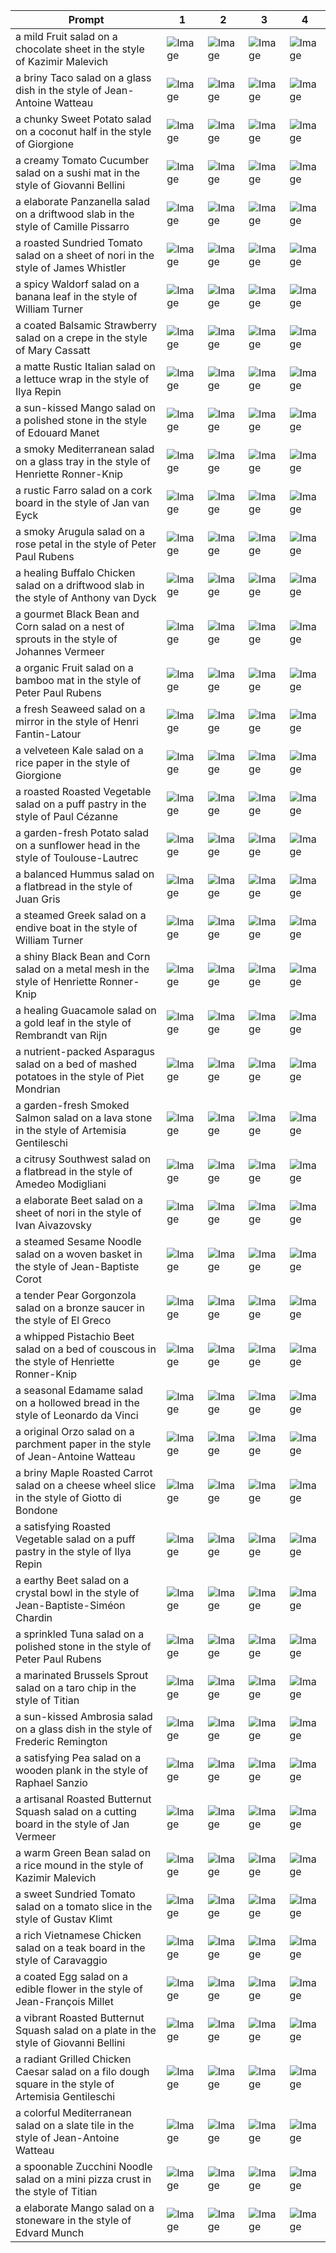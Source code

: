| Prompt | 1 | 2 | 3 | 4 |
|-|-|-|-|-|
| a mild Fruit salad on a chocolate sheet in the style of Kazimir Malevich | ![Image](https://salad-benchmark-public-assets.s3.us-east-2.amazonaws.com/sdxl/27cb30da-5577-4dd1-a7b5-ef52a77ebfb9-0.jpg) | ![Image](https://salad-benchmark-public-assets.s3.us-east-2.amazonaws.com/sdxl/27cb30da-5577-4dd1-a7b5-ef52a77ebfb9-1.jpg) | ![Image](https://salad-benchmark-public-assets.s3.us-east-2.amazonaws.com/sdxl/27cb30da-5577-4dd1-a7b5-ef52a77ebfb9-2.jpg) | ![Image](https://salad-benchmark-public-assets.s3.us-east-2.amazonaws.com/sdxl/27cb30da-5577-4dd1-a7b5-ef52a77ebfb9-3.jpg) |
| a briny Taco salad on a glass dish in the style of Jean-Antoine Watteau | ![Image](https://salad-benchmark-public-assets.s3.us-east-2.amazonaws.com/sdxl/6350ee87-e151-4a71-bfcd-dbdf5fbe0567-0.jpg) | ![Image](https://salad-benchmark-public-assets.s3.us-east-2.amazonaws.com/sdxl/6350ee87-e151-4a71-bfcd-dbdf5fbe0567-1.jpg) | ![Image](https://salad-benchmark-public-assets.s3.us-east-2.amazonaws.com/sdxl/6350ee87-e151-4a71-bfcd-dbdf5fbe0567-2.jpg) | ![Image](https://salad-benchmark-public-assets.s3.us-east-2.amazonaws.com/sdxl/6350ee87-e151-4a71-bfcd-dbdf5fbe0567-3.jpg) |
| a chunky Sweet Potato salad on a coconut half in the style of Giorgione | ![Image](https://salad-benchmark-public-assets.s3.us-east-2.amazonaws.com/sdxl/ef0b87f8-40c8-4954-9125-810a0c1820b5-0.jpg) | ![Image](https://salad-benchmark-public-assets.s3.us-east-2.amazonaws.com/sdxl/ef0b87f8-40c8-4954-9125-810a0c1820b5-1.jpg) | ![Image](https://salad-benchmark-public-assets.s3.us-east-2.amazonaws.com/sdxl/ef0b87f8-40c8-4954-9125-810a0c1820b5-2.jpg) | ![Image](https://salad-benchmark-public-assets.s3.us-east-2.amazonaws.com/sdxl/ef0b87f8-40c8-4954-9125-810a0c1820b5-3.jpg) |
| a creamy Tomato Cucumber salad on a sushi mat in the style of Giovanni Bellini | ![Image](https://salad-benchmark-public-assets.s3.us-east-2.amazonaws.com/sdxl/a8392e39-84a1-49ed-8697-72d60e85b4e9-0.jpg) | ![Image](https://salad-benchmark-public-assets.s3.us-east-2.amazonaws.com/sdxl/a8392e39-84a1-49ed-8697-72d60e85b4e9-1.jpg) | ![Image](https://salad-benchmark-public-assets.s3.us-east-2.amazonaws.com/sdxl/a8392e39-84a1-49ed-8697-72d60e85b4e9-2.jpg) | ![Image](https://salad-benchmark-public-assets.s3.us-east-2.amazonaws.com/sdxl/a8392e39-84a1-49ed-8697-72d60e85b4e9-3.jpg) |
| a elaborate Panzanella salad on a driftwood slab in the style of Camille Pissarro | ![Image](https://salad-benchmark-public-assets.s3.us-east-2.amazonaws.com/sdxl/09169902-3bd7-4a7e-bf8f-1404c10fd0ed-0.jpg) | ![Image](https://salad-benchmark-public-assets.s3.us-east-2.amazonaws.com/sdxl/09169902-3bd7-4a7e-bf8f-1404c10fd0ed-1.jpg) | ![Image](https://salad-benchmark-public-assets.s3.us-east-2.amazonaws.com/sdxl/09169902-3bd7-4a7e-bf8f-1404c10fd0ed-2.jpg) | ![Image](https://salad-benchmark-public-assets.s3.us-east-2.amazonaws.com/sdxl/09169902-3bd7-4a7e-bf8f-1404c10fd0ed-3.jpg) |
| a roasted Sundried Tomato salad on a sheet of nori in the style of James Whistler | ![Image](https://salad-benchmark-public-assets.s3.us-east-2.amazonaws.com/sdxl/358cad73-b096-444e-9c3e-e6a9efb35f4b-0.jpg) | ![Image](https://salad-benchmark-public-assets.s3.us-east-2.amazonaws.com/sdxl/358cad73-b096-444e-9c3e-e6a9efb35f4b-1.jpg) | ![Image](https://salad-benchmark-public-assets.s3.us-east-2.amazonaws.com/sdxl/358cad73-b096-444e-9c3e-e6a9efb35f4b-2.jpg) | ![Image](https://salad-benchmark-public-assets.s3.us-east-2.amazonaws.com/sdxl/358cad73-b096-444e-9c3e-e6a9efb35f4b-3.jpg) |
| a spicy Waldorf salad on a banana leaf in the style of William Turner | ![Image](https://salad-benchmark-public-assets.s3.us-east-2.amazonaws.com/sdxl/6f8e826f-e01d-48bf-ba27-6868f1257ea1-0.jpg) | ![Image](https://salad-benchmark-public-assets.s3.us-east-2.amazonaws.com/sdxl/6f8e826f-e01d-48bf-ba27-6868f1257ea1-1.jpg) | ![Image](https://salad-benchmark-public-assets.s3.us-east-2.amazonaws.com/sdxl/6f8e826f-e01d-48bf-ba27-6868f1257ea1-2.jpg) | ![Image](https://salad-benchmark-public-assets.s3.us-east-2.amazonaws.com/sdxl/6f8e826f-e01d-48bf-ba27-6868f1257ea1-3.jpg) |
| a coated Balsamic Strawberry salad on a crepe in the style of Mary Cassatt | ![Image](https://salad-benchmark-public-assets.s3.us-east-2.amazonaws.com/sdxl/58e759af-104e-477f-ae57-83ca46b18620-0.jpg) | ![Image](https://salad-benchmark-public-assets.s3.us-east-2.amazonaws.com/sdxl/58e759af-104e-477f-ae57-83ca46b18620-1.jpg) | ![Image](https://salad-benchmark-public-assets.s3.us-east-2.amazonaws.com/sdxl/58e759af-104e-477f-ae57-83ca46b18620-2.jpg) | ![Image](https://salad-benchmark-public-assets.s3.us-east-2.amazonaws.com/sdxl/58e759af-104e-477f-ae57-83ca46b18620-3.jpg) |
| a matte Rustic Italian salad on a lettuce wrap in the style of Ilya Repin | ![Image](https://salad-benchmark-public-assets.s3.us-east-2.amazonaws.com/sdxl/faf6da4f-f399-48d2-94fa-dd50404ee879-0.jpg) | ![Image](https://salad-benchmark-public-assets.s3.us-east-2.amazonaws.com/sdxl/faf6da4f-f399-48d2-94fa-dd50404ee879-1.jpg) | ![Image](https://salad-benchmark-public-assets.s3.us-east-2.amazonaws.com/sdxl/faf6da4f-f399-48d2-94fa-dd50404ee879-2.jpg) | ![Image](https://salad-benchmark-public-assets.s3.us-east-2.amazonaws.com/sdxl/faf6da4f-f399-48d2-94fa-dd50404ee879-3.jpg) |
| a sun-kissed Mango salad on a polished stone in the style of Edouard Manet | ![Image](https://salad-benchmark-public-assets.s3.us-east-2.amazonaws.com/sdxl/759df594-fd35-496a-b366-e537b5bfb717-0.jpg) | ![Image](https://salad-benchmark-public-assets.s3.us-east-2.amazonaws.com/sdxl/759df594-fd35-496a-b366-e537b5bfb717-1.jpg) | ![Image](https://salad-benchmark-public-assets.s3.us-east-2.amazonaws.com/sdxl/759df594-fd35-496a-b366-e537b5bfb717-2.jpg) | ![Image](https://salad-benchmark-public-assets.s3.us-east-2.amazonaws.com/sdxl/759df594-fd35-496a-b366-e537b5bfb717-3.jpg) |
| a smoky Mediterranean salad on a glass tray in the style of Henriette Ronner-Knip | ![Image](https://salad-benchmark-public-assets.s3.us-east-2.amazonaws.com/sdxl/c724549d-ff48-424d-80f4-ae38262a5b1a-0.jpg) | ![Image](https://salad-benchmark-public-assets.s3.us-east-2.amazonaws.com/sdxl/c724549d-ff48-424d-80f4-ae38262a5b1a-1.jpg) | ![Image](https://salad-benchmark-public-assets.s3.us-east-2.amazonaws.com/sdxl/c724549d-ff48-424d-80f4-ae38262a5b1a-2.jpg) | ![Image](https://salad-benchmark-public-assets.s3.us-east-2.amazonaws.com/sdxl/c724549d-ff48-424d-80f4-ae38262a5b1a-3.jpg) |
| a rustic Farro salad on a cork board in the style of Jan van Eyck | ![Image](https://salad-benchmark-public-assets.s3.us-east-2.amazonaws.com/sdxl/96f52c83-a43f-4887-b4d0-5e6a6787ff7c-0.jpg) | ![Image](https://salad-benchmark-public-assets.s3.us-east-2.amazonaws.com/sdxl/96f52c83-a43f-4887-b4d0-5e6a6787ff7c-1.jpg) | ![Image](https://salad-benchmark-public-assets.s3.us-east-2.amazonaws.com/sdxl/96f52c83-a43f-4887-b4d0-5e6a6787ff7c-2.jpg) | ![Image](https://salad-benchmark-public-assets.s3.us-east-2.amazonaws.com/sdxl/96f52c83-a43f-4887-b4d0-5e6a6787ff7c-3.jpg) |
| a smoky Arugula salad on a rose petal in the style of Peter Paul Rubens | ![Image](https://salad-benchmark-public-assets.s3.us-east-2.amazonaws.com/sdxl/43174eda-0180-4b0d-beea-b1158913db77-0.jpg) | ![Image](https://salad-benchmark-public-assets.s3.us-east-2.amazonaws.com/sdxl/43174eda-0180-4b0d-beea-b1158913db77-1.jpg) | ![Image](https://salad-benchmark-public-assets.s3.us-east-2.amazonaws.com/sdxl/43174eda-0180-4b0d-beea-b1158913db77-2.jpg) | ![Image](https://salad-benchmark-public-assets.s3.us-east-2.amazonaws.com/sdxl/43174eda-0180-4b0d-beea-b1158913db77-3.jpg) |
| a healing Buffalo Chicken salad on a driftwood slab in the style of Anthony van Dyck | ![Image](https://salad-benchmark-public-assets.s3.us-east-2.amazonaws.com/sdxl/9474a4a7-b8ba-4216-906f-0b962aee64be-0.jpg) | ![Image](https://salad-benchmark-public-assets.s3.us-east-2.amazonaws.com/sdxl/9474a4a7-b8ba-4216-906f-0b962aee64be-1.jpg) | ![Image](https://salad-benchmark-public-assets.s3.us-east-2.amazonaws.com/sdxl/9474a4a7-b8ba-4216-906f-0b962aee64be-2.jpg) | ![Image](https://salad-benchmark-public-assets.s3.us-east-2.amazonaws.com/sdxl/9474a4a7-b8ba-4216-906f-0b962aee64be-3.jpg) |
| a gourmet Black Bean and Corn salad on a nest of sprouts in the style of Johannes Vermeer | ![Image](https://salad-benchmark-public-assets.s3.us-east-2.amazonaws.com/sdxl/7e49b3c0-d7b6-4e83-b997-08c6eb846622-0.jpg) | ![Image](https://salad-benchmark-public-assets.s3.us-east-2.amazonaws.com/sdxl/7e49b3c0-d7b6-4e83-b997-08c6eb846622-1.jpg) | ![Image](https://salad-benchmark-public-assets.s3.us-east-2.amazonaws.com/sdxl/7e49b3c0-d7b6-4e83-b997-08c6eb846622-2.jpg) | ![Image](https://salad-benchmark-public-assets.s3.us-east-2.amazonaws.com/sdxl/7e49b3c0-d7b6-4e83-b997-08c6eb846622-3.jpg) |
| a organic Fruit salad on a bamboo mat in the style of Peter Paul Rubens | ![Image](https://salad-benchmark-public-assets.s3.us-east-2.amazonaws.com/sdxl/25947b37-8b63-4377-9036-c68a0fa12faf-0.jpg) | ![Image](https://salad-benchmark-public-assets.s3.us-east-2.amazonaws.com/sdxl/25947b37-8b63-4377-9036-c68a0fa12faf-1.jpg) | ![Image](https://salad-benchmark-public-assets.s3.us-east-2.amazonaws.com/sdxl/25947b37-8b63-4377-9036-c68a0fa12faf-2.jpg) | ![Image](https://salad-benchmark-public-assets.s3.us-east-2.amazonaws.com/sdxl/25947b37-8b63-4377-9036-c68a0fa12faf-3.jpg) |
| a fresh Seaweed salad on a mirror in the style of Henri Fantin-Latour | ![Image](https://salad-benchmark-public-assets.s3.us-east-2.amazonaws.com/sdxl/fb1692f6-812f-48c0-a3fe-1f797bad3d32-0.jpg) | ![Image](https://salad-benchmark-public-assets.s3.us-east-2.amazonaws.com/sdxl/fb1692f6-812f-48c0-a3fe-1f797bad3d32-1.jpg) | ![Image](https://salad-benchmark-public-assets.s3.us-east-2.amazonaws.com/sdxl/fb1692f6-812f-48c0-a3fe-1f797bad3d32-2.jpg) | ![Image](https://salad-benchmark-public-assets.s3.us-east-2.amazonaws.com/sdxl/fb1692f6-812f-48c0-a3fe-1f797bad3d32-3.jpg) |
| a velveteen Kale salad on a rice paper in the style of Giorgione | ![Image](https://salad-benchmark-public-assets.s3.us-east-2.amazonaws.com/sdxl/1141c91a-5e5e-47a4-811c-d44f075b8c04-0.jpg) | ![Image](https://salad-benchmark-public-assets.s3.us-east-2.amazonaws.com/sdxl/1141c91a-5e5e-47a4-811c-d44f075b8c04-1.jpg) | ![Image](https://salad-benchmark-public-assets.s3.us-east-2.amazonaws.com/sdxl/1141c91a-5e5e-47a4-811c-d44f075b8c04-2.jpg) | ![Image](https://salad-benchmark-public-assets.s3.us-east-2.amazonaws.com/sdxl/1141c91a-5e5e-47a4-811c-d44f075b8c04-3.jpg) |
| a roasted Roasted Vegetable salad on a puff pastry in the style of Paul Cézanne | ![Image](https://salad-benchmark-public-assets.s3.us-east-2.amazonaws.com/sdxl/ff7167ef-b7de-4569-91c8-6ae08645fc8c-0.jpg) | ![Image](https://salad-benchmark-public-assets.s3.us-east-2.amazonaws.com/sdxl/ff7167ef-b7de-4569-91c8-6ae08645fc8c-1.jpg) | ![Image](https://salad-benchmark-public-assets.s3.us-east-2.amazonaws.com/sdxl/ff7167ef-b7de-4569-91c8-6ae08645fc8c-2.jpg) | ![Image](https://salad-benchmark-public-assets.s3.us-east-2.amazonaws.com/sdxl/ff7167ef-b7de-4569-91c8-6ae08645fc8c-3.jpg) |
| a garden-fresh Potato salad on a sunflower head in the style of Toulouse-Lautrec | ![Image](https://salad-benchmark-public-assets.s3.us-east-2.amazonaws.com/sdxl/9e395102-3d3a-463d-a37d-ba61328a365d-0.jpg) | ![Image](https://salad-benchmark-public-assets.s3.us-east-2.amazonaws.com/sdxl/9e395102-3d3a-463d-a37d-ba61328a365d-1.jpg) | ![Image](https://salad-benchmark-public-assets.s3.us-east-2.amazonaws.com/sdxl/9e395102-3d3a-463d-a37d-ba61328a365d-2.jpg) | ![Image](https://salad-benchmark-public-assets.s3.us-east-2.amazonaws.com/sdxl/9e395102-3d3a-463d-a37d-ba61328a365d-3.jpg) |
| a balanced Hummus salad on a flatbread in the style of Juan Gris | ![Image](https://salad-benchmark-public-assets.s3.us-east-2.amazonaws.com/sdxl/6bfbb034-d785-45fd-85e6-383167c57196-0.jpg) | ![Image](https://salad-benchmark-public-assets.s3.us-east-2.amazonaws.com/sdxl/6bfbb034-d785-45fd-85e6-383167c57196-1.jpg) | ![Image](https://salad-benchmark-public-assets.s3.us-east-2.amazonaws.com/sdxl/6bfbb034-d785-45fd-85e6-383167c57196-2.jpg) | ![Image](https://salad-benchmark-public-assets.s3.us-east-2.amazonaws.com/sdxl/6bfbb034-d785-45fd-85e6-383167c57196-3.jpg) |
| a steamed Greek salad on a endive boat in the style of William Turner | ![Image](https://salad-benchmark-public-assets.s3.us-east-2.amazonaws.com/sdxl/1f31a501-eda4-41ab-8e0e-3089e49277d2-0.jpg) | ![Image](https://salad-benchmark-public-assets.s3.us-east-2.amazonaws.com/sdxl/1f31a501-eda4-41ab-8e0e-3089e49277d2-1.jpg) | ![Image](https://salad-benchmark-public-assets.s3.us-east-2.amazonaws.com/sdxl/1f31a501-eda4-41ab-8e0e-3089e49277d2-2.jpg) | ![Image](https://salad-benchmark-public-assets.s3.us-east-2.amazonaws.com/sdxl/1f31a501-eda4-41ab-8e0e-3089e49277d2-3.jpg) |
| a shiny Black Bean and Corn salad on a metal mesh in the style of Henriette Ronner-Knip | ![Image](https://salad-benchmark-public-assets.s3.us-east-2.amazonaws.com/sdxl/edf08633-22ce-4d20-bd1d-ef49682d23c7-0.jpg) | ![Image](https://salad-benchmark-public-assets.s3.us-east-2.amazonaws.com/sdxl/edf08633-22ce-4d20-bd1d-ef49682d23c7-1.jpg) | ![Image](https://salad-benchmark-public-assets.s3.us-east-2.amazonaws.com/sdxl/edf08633-22ce-4d20-bd1d-ef49682d23c7-2.jpg) | ![Image](https://salad-benchmark-public-assets.s3.us-east-2.amazonaws.com/sdxl/edf08633-22ce-4d20-bd1d-ef49682d23c7-3.jpg) |
| a healing Guacamole salad on a gold leaf in the style of Rembrandt van Rijn | ![Image](https://salad-benchmark-public-assets.s3.us-east-2.amazonaws.com/sdxl/5772b764-40ba-4e48-8b2d-3c8cd773f845-0.jpg) | ![Image](https://salad-benchmark-public-assets.s3.us-east-2.amazonaws.com/sdxl/5772b764-40ba-4e48-8b2d-3c8cd773f845-1.jpg) | ![Image](https://salad-benchmark-public-assets.s3.us-east-2.amazonaws.com/sdxl/5772b764-40ba-4e48-8b2d-3c8cd773f845-2.jpg) | ![Image](https://salad-benchmark-public-assets.s3.us-east-2.amazonaws.com/sdxl/5772b764-40ba-4e48-8b2d-3c8cd773f845-3.jpg) |
| a nutrient-packed Asparagus salad on a bed of mashed potatoes in the style of Piet Mondrian | ![Image](https://salad-benchmark-public-assets.s3.us-east-2.amazonaws.com/sdxl/e8360de8-6450-4a99-be47-aead2b7084be-0.jpg) | ![Image](https://salad-benchmark-public-assets.s3.us-east-2.amazonaws.com/sdxl/e8360de8-6450-4a99-be47-aead2b7084be-1.jpg) | ![Image](https://salad-benchmark-public-assets.s3.us-east-2.amazonaws.com/sdxl/e8360de8-6450-4a99-be47-aead2b7084be-2.jpg) | ![Image](https://salad-benchmark-public-assets.s3.us-east-2.amazonaws.com/sdxl/e8360de8-6450-4a99-be47-aead2b7084be-3.jpg) |
| a garden-fresh Smoked Salmon salad on a lava stone in the style of Artemisia Gentileschi | ![Image](https://salad-benchmark-public-assets.s3.us-east-2.amazonaws.com/sdxl/9772e1a9-80f1-4459-9386-cf6825d057ce-0.jpg) | ![Image](https://salad-benchmark-public-assets.s3.us-east-2.amazonaws.com/sdxl/9772e1a9-80f1-4459-9386-cf6825d057ce-1.jpg) | ![Image](https://salad-benchmark-public-assets.s3.us-east-2.amazonaws.com/sdxl/9772e1a9-80f1-4459-9386-cf6825d057ce-2.jpg) | ![Image](https://salad-benchmark-public-assets.s3.us-east-2.amazonaws.com/sdxl/9772e1a9-80f1-4459-9386-cf6825d057ce-3.jpg) |
| a citrusy Southwest salad on a flatbread in the style of Amedeo Modigliani | ![Image](https://salad-benchmark-public-assets.s3.us-east-2.amazonaws.com/sdxl/d08c9b9f-fcce-4503-a3d9-7a21c2d4f20c-0.jpg) | ![Image](https://salad-benchmark-public-assets.s3.us-east-2.amazonaws.com/sdxl/d08c9b9f-fcce-4503-a3d9-7a21c2d4f20c-1.jpg) | ![Image](https://salad-benchmark-public-assets.s3.us-east-2.amazonaws.com/sdxl/d08c9b9f-fcce-4503-a3d9-7a21c2d4f20c-2.jpg) | ![Image](https://salad-benchmark-public-assets.s3.us-east-2.amazonaws.com/sdxl/d08c9b9f-fcce-4503-a3d9-7a21c2d4f20c-3.jpg) |
| a elaborate Beet salad on a sheet of nori in the style of Ivan Aivazovsky | ![Image](https://salad-benchmark-public-assets.s3.us-east-2.amazonaws.com/sdxl/03a1bb5b-9c53-4ec9-b5da-97f71e0f07bb-0.jpg) | ![Image](https://salad-benchmark-public-assets.s3.us-east-2.amazonaws.com/sdxl/03a1bb5b-9c53-4ec9-b5da-97f71e0f07bb-1.jpg) | ![Image](https://salad-benchmark-public-assets.s3.us-east-2.amazonaws.com/sdxl/03a1bb5b-9c53-4ec9-b5da-97f71e0f07bb-2.jpg) | ![Image](https://salad-benchmark-public-assets.s3.us-east-2.amazonaws.com/sdxl/03a1bb5b-9c53-4ec9-b5da-97f71e0f07bb-3.jpg) |
| a steamed Sesame Noodle salad on a woven basket in the style of Jean-Baptiste Corot | ![Image](https://salad-benchmark-public-assets.s3.us-east-2.amazonaws.com/sdxl/4c5a9c38-6825-43c4-8f04-8c8cc3a10aa7-0.jpg) | ![Image](https://salad-benchmark-public-assets.s3.us-east-2.amazonaws.com/sdxl/4c5a9c38-6825-43c4-8f04-8c8cc3a10aa7-1.jpg) | ![Image](https://salad-benchmark-public-assets.s3.us-east-2.amazonaws.com/sdxl/4c5a9c38-6825-43c4-8f04-8c8cc3a10aa7-2.jpg) | ![Image](https://salad-benchmark-public-assets.s3.us-east-2.amazonaws.com/sdxl/4c5a9c38-6825-43c4-8f04-8c8cc3a10aa7-3.jpg) |
| a tender Pear Gorgonzola salad on a bronze saucer in the style of El Greco | ![Image](https://salad-benchmark-public-assets.s3.us-east-2.amazonaws.com/sdxl/87be70f9-68c4-45cc-8a8c-613687ebe3eb-0.jpg) | ![Image](https://salad-benchmark-public-assets.s3.us-east-2.amazonaws.com/sdxl/87be70f9-68c4-45cc-8a8c-613687ebe3eb-1.jpg) | ![Image](https://salad-benchmark-public-assets.s3.us-east-2.amazonaws.com/sdxl/87be70f9-68c4-45cc-8a8c-613687ebe3eb-2.jpg) | ![Image](https://salad-benchmark-public-assets.s3.us-east-2.amazonaws.com/sdxl/87be70f9-68c4-45cc-8a8c-613687ebe3eb-3.jpg) |
| a whipped Pistachio Beet salad on a bed of couscous in the style of Henriette Ronner-Knip | ![Image](https://salad-benchmark-public-assets.s3.us-east-2.amazonaws.com/sdxl/7056bf1c-f5f4-41a4-a990-9de003cc2d64-0.jpg) | ![Image](https://salad-benchmark-public-assets.s3.us-east-2.amazonaws.com/sdxl/7056bf1c-f5f4-41a4-a990-9de003cc2d64-1.jpg) | ![Image](https://salad-benchmark-public-assets.s3.us-east-2.amazonaws.com/sdxl/7056bf1c-f5f4-41a4-a990-9de003cc2d64-2.jpg) | ![Image](https://salad-benchmark-public-assets.s3.us-east-2.amazonaws.com/sdxl/7056bf1c-f5f4-41a4-a990-9de003cc2d64-3.jpg) |
| a seasonal Edamame salad on a hollowed bread in the style of Leonardo da Vinci | ![Image](https://salad-benchmark-public-assets.s3.us-east-2.amazonaws.com/sdxl/1d950190-1571-4404-a81e-cdb4e8f24af0-0.jpg) | ![Image](https://salad-benchmark-public-assets.s3.us-east-2.amazonaws.com/sdxl/1d950190-1571-4404-a81e-cdb4e8f24af0-1.jpg) | ![Image](https://salad-benchmark-public-assets.s3.us-east-2.amazonaws.com/sdxl/1d950190-1571-4404-a81e-cdb4e8f24af0-2.jpg) | ![Image](https://salad-benchmark-public-assets.s3.us-east-2.amazonaws.com/sdxl/1d950190-1571-4404-a81e-cdb4e8f24af0-3.jpg) |
| a original Orzo salad on a parchment paper in the style of Jean-Antoine Watteau | ![Image](https://salad-benchmark-public-assets.s3.us-east-2.amazonaws.com/sdxl/993c0d68-dd4e-4b35-ab9e-9af757f2b749-0.jpg) | ![Image](https://salad-benchmark-public-assets.s3.us-east-2.amazonaws.com/sdxl/993c0d68-dd4e-4b35-ab9e-9af757f2b749-1.jpg) | ![Image](https://salad-benchmark-public-assets.s3.us-east-2.amazonaws.com/sdxl/993c0d68-dd4e-4b35-ab9e-9af757f2b749-2.jpg) | ![Image](https://salad-benchmark-public-assets.s3.us-east-2.amazonaws.com/sdxl/993c0d68-dd4e-4b35-ab9e-9af757f2b749-3.jpg) |
| a briny Maple Roasted Carrot salad on a cheese wheel slice in the style of Giotto di Bondone | ![Image](https://salad-benchmark-public-assets.s3.us-east-2.amazonaws.com/sdxl/cb3bc2fb-9b72-48ee-9f5d-3eb3d152edd5-0.jpg) | ![Image](https://salad-benchmark-public-assets.s3.us-east-2.amazonaws.com/sdxl/cb3bc2fb-9b72-48ee-9f5d-3eb3d152edd5-1.jpg) | ![Image](https://salad-benchmark-public-assets.s3.us-east-2.amazonaws.com/sdxl/cb3bc2fb-9b72-48ee-9f5d-3eb3d152edd5-2.jpg) | ![Image](https://salad-benchmark-public-assets.s3.us-east-2.amazonaws.com/sdxl/cb3bc2fb-9b72-48ee-9f5d-3eb3d152edd5-3.jpg) |
| a satisfying Roasted Vegetable salad on a puff pastry in the style of Ilya Repin | ![Image](https://salad-benchmark-public-assets.s3.us-east-2.amazonaws.com/sdxl/e364fdee-d2f4-43ae-bc95-627e534b20a1-0.jpg) | ![Image](https://salad-benchmark-public-assets.s3.us-east-2.amazonaws.com/sdxl/e364fdee-d2f4-43ae-bc95-627e534b20a1-1.jpg) | ![Image](https://salad-benchmark-public-assets.s3.us-east-2.amazonaws.com/sdxl/e364fdee-d2f4-43ae-bc95-627e534b20a1-2.jpg) | ![Image](https://salad-benchmark-public-assets.s3.us-east-2.amazonaws.com/sdxl/e364fdee-d2f4-43ae-bc95-627e534b20a1-3.jpg) |
| a earthy Beet salad on a crystal bowl in the style of Jean-Baptiste-Siméon Chardin | ![Image](https://salad-benchmark-public-assets.s3.us-east-2.amazonaws.com/sdxl/d3e62156-1cf8-4204-8084-fbe9d96061c6-0.jpg) | ![Image](https://salad-benchmark-public-assets.s3.us-east-2.amazonaws.com/sdxl/d3e62156-1cf8-4204-8084-fbe9d96061c6-1.jpg) | ![Image](https://salad-benchmark-public-assets.s3.us-east-2.amazonaws.com/sdxl/d3e62156-1cf8-4204-8084-fbe9d96061c6-2.jpg) | ![Image](https://salad-benchmark-public-assets.s3.us-east-2.amazonaws.com/sdxl/d3e62156-1cf8-4204-8084-fbe9d96061c6-3.jpg) |
| a sprinkled Tuna salad on a polished stone in the style of Peter Paul Rubens | ![Image](https://salad-benchmark-public-assets.s3.us-east-2.amazonaws.com/sdxl/a524b2db-1be2-426c-967d-8aacbaddd62c-0.jpg) | ![Image](https://salad-benchmark-public-assets.s3.us-east-2.amazonaws.com/sdxl/a524b2db-1be2-426c-967d-8aacbaddd62c-1.jpg) | ![Image](https://salad-benchmark-public-assets.s3.us-east-2.amazonaws.com/sdxl/a524b2db-1be2-426c-967d-8aacbaddd62c-2.jpg) | ![Image](https://salad-benchmark-public-assets.s3.us-east-2.amazonaws.com/sdxl/a524b2db-1be2-426c-967d-8aacbaddd62c-3.jpg) |
| a marinated Brussels Sprout salad on a taro chip in the style of Titian | ![Image](https://salad-benchmark-public-assets.s3.us-east-2.amazonaws.com/sdxl/373e46bf-1586-46d1-89dd-ebce18a8a11b-0.jpg) | ![Image](https://salad-benchmark-public-assets.s3.us-east-2.amazonaws.com/sdxl/373e46bf-1586-46d1-89dd-ebce18a8a11b-1.jpg) | ![Image](https://salad-benchmark-public-assets.s3.us-east-2.amazonaws.com/sdxl/373e46bf-1586-46d1-89dd-ebce18a8a11b-2.jpg) | ![Image](https://salad-benchmark-public-assets.s3.us-east-2.amazonaws.com/sdxl/373e46bf-1586-46d1-89dd-ebce18a8a11b-3.jpg) |
| a sun-kissed Ambrosia salad on a glass dish in the style of Frederic Remington | ![Image](https://salad-benchmark-public-assets.s3.us-east-2.amazonaws.com/sdxl/c32413c3-1724-47d7-88a6-03d471667982-0.jpg) | ![Image](https://salad-benchmark-public-assets.s3.us-east-2.amazonaws.com/sdxl/c32413c3-1724-47d7-88a6-03d471667982-1.jpg) | ![Image](https://salad-benchmark-public-assets.s3.us-east-2.amazonaws.com/sdxl/c32413c3-1724-47d7-88a6-03d471667982-2.jpg) | ![Image](https://salad-benchmark-public-assets.s3.us-east-2.amazonaws.com/sdxl/c32413c3-1724-47d7-88a6-03d471667982-3.jpg) |
| a satisfying Pea salad on a wooden plank in the style of Raphael Sanzio | ![Image](https://salad-benchmark-public-assets.s3.us-east-2.amazonaws.com/sdxl/9efe46ee-9612-45ee-8baf-8a65f5911812-0.jpg) | ![Image](https://salad-benchmark-public-assets.s3.us-east-2.amazonaws.com/sdxl/9efe46ee-9612-45ee-8baf-8a65f5911812-1.jpg) | ![Image](https://salad-benchmark-public-assets.s3.us-east-2.amazonaws.com/sdxl/9efe46ee-9612-45ee-8baf-8a65f5911812-2.jpg) | ![Image](https://salad-benchmark-public-assets.s3.us-east-2.amazonaws.com/sdxl/9efe46ee-9612-45ee-8baf-8a65f5911812-3.jpg) |
| a artisanal Roasted Butternut Squash salad on a cutting board in the style of Jan Vermeer | ![Image](https://salad-benchmark-public-assets.s3.us-east-2.amazonaws.com/sdxl/144eefe3-5aa4-4fb0-bc71-e4a1a43c007f-0.jpg) | ![Image](https://salad-benchmark-public-assets.s3.us-east-2.amazonaws.com/sdxl/144eefe3-5aa4-4fb0-bc71-e4a1a43c007f-1.jpg) | ![Image](https://salad-benchmark-public-assets.s3.us-east-2.amazonaws.com/sdxl/144eefe3-5aa4-4fb0-bc71-e4a1a43c007f-2.jpg) | ![Image](https://salad-benchmark-public-assets.s3.us-east-2.amazonaws.com/sdxl/144eefe3-5aa4-4fb0-bc71-e4a1a43c007f-3.jpg) |
| a warm Green Bean salad on a rice mound in the style of Kazimir Malevich | ![Image](https://salad-benchmark-public-assets.s3.us-east-2.amazonaws.com/sdxl/00c945f1-73ae-432d-bd26-e62ebb35659c-0.jpg) | ![Image](https://salad-benchmark-public-assets.s3.us-east-2.amazonaws.com/sdxl/00c945f1-73ae-432d-bd26-e62ebb35659c-1.jpg) | ![Image](https://salad-benchmark-public-assets.s3.us-east-2.amazonaws.com/sdxl/00c945f1-73ae-432d-bd26-e62ebb35659c-2.jpg) | ![Image](https://salad-benchmark-public-assets.s3.us-east-2.amazonaws.com/sdxl/00c945f1-73ae-432d-bd26-e62ebb35659c-3.jpg) |
| a sweet Sundried Tomato salad on a tomato slice in the style of Gustav Klimt | ![Image](https://salad-benchmark-public-assets.s3.us-east-2.amazonaws.com/sdxl/55652c7b-8096-429c-a006-9330d10c9a91-0.jpg) | ![Image](https://salad-benchmark-public-assets.s3.us-east-2.amazonaws.com/sdxl/55652c7b-8096-429c-a006-9330d10c9a91-1.jpg) | ![Image](https://salad-benchmark-public-assets.s3.us-east-2.amazonaws.com/sdxl/55652c7b-8096-429c-a006-9330d10c9a91-2.jpg) | ![Image](https://salad-benchmark-public-assets.s3.us-east-2.amazonaws.com/sdxl/55652c7b-8096-429c-a006-9330d10c9a91-3.jpg) |
| a rich Vietnamese Chicken salad on a teak board in the style of Caravaggio | ![Image](https://salad-benchmark-public-assets.s3.us-east-2.amazonaws.com/sdxl/0642055e-0186-4fb7-b541-be72801f7fb1-0.jpg) | ![Image](https://salad-benchmark-public-assets.s3.us-east-2.amazonaws.com/sdxl/0642055e-0186-4fb7-b541-be72801f7fb1-1.jpg) | ![Image](https://salad-benchmark-public-assets.s3.us-east-2.amazonaws.com/sdxl/0642055e-0186-4fb7-b541-be72801f7fb1-2.jpg) | ![Image](https://salad-benchmark-public-assets.s3.us-east-2.amazonaws.com/sdxl/0642055e-0186-4fb7-b541-be72801f7fb1-3.jpg) |
| a coated Egg salad on a edible flower in the style of Jean-François Millet | ![Image](https://salad-benchmark-public-assets.s3.us-east-2.amazonaws.com/sdxl/f55a7d2c-fd2e-464f-a664-9c230e371ce1-0.jpg) | ![Image](https://salad-benchmark-public-assets.s3.us-east-2.amazonaws.com/sdxl/f55a7d2c-fd2e-464f-a664-9c230e371ce1-1.jpg) | ![Image](https://salad-benchmark-public-assets.s3.us-east-2.amazonaws.com/sdxl/f55a7d2c-fd2e-464f-a664-9c230e371ce1-2.jpg) | ![Image](https://salad-benchmark-public-assets.s3.us-east-2.amazonaws.com/sdxl/f55a7d2c-fd2e-464f-a664-9c230e371ce1-3.jpg) |
| a vibrant Roasted Butternut Squash salad on a plate in the style of Giovanni Bellini | ![Image](https://salad-benchmark-public-assets.s3.us-east-2.amazonaws.com/sdxl/e905f9ac-f463-47eb-bda9-ce9eacdf7318-0.jpg) | ![Image](https://salad-benchmark-public-assets.s3.us-east-2.amazonaws.com/sdxl/e905f9ac-f463-47eb-bda9-ce9eacdf7318-1.jpg) | ![Image](https://salad-benchmark-public-assets.s3.us-east-2.amazonaws.com/sdxl/e905f9ac-f463-47eb-bda9-ce9eacdf7318-2.jpg) | ![Image](https://salad-benchmark-public-assets.s3.us-east-2.amazonaws.com/sdxl/e905f9ac-f463-47eb-bda9-ce9eacdf7318-3.jpg) |
| a radiant Grilled Chicken Caesar salad on a filo dough square in the style of Artemisia Gentileschi | ![Image](https://salad-benchmark-public-assets.s3.us-east-2.amazonaws.com/sdxl/a0c74811-dac5-4677-83c1-d5f5691db324-0.jpg) | ![Image](https://salad-benchmark-public-assets.s3.us-east-2.amazonaws.com/sdxl/a0c74811-dac5-4677-83c1-d5f5691db324-1.jpg) | ![Image](https://salad-benchmark-public-assets.s3.us-east-2.amazonaws.com/sdxl/a0c74811-dac5-4677-83c1-d5f5691db324-2.jpg) | ![Image](https://salad-benchmark-public-assets.s3.us-east-2.amazonaws.com/sdxl/a0c74811-dac5-4677-83c1-d5f5691db324-3.jpg) |
| a colorful Mediterranean salad on a slate tile in the style of Jean-Antoine Watteau | ![Image](https://salad-benchmark-public-assets.s3.us-east-2.amazonaws.com/sdxl/5e68ee89-a7c7-4d1f-9639-733af0ae37d8-0.jpg) | ![Image](https://salad-benchmark-public-assets.s3.us-east-2.amazonaws.com/sdxl/5e68ee89-a7c7-4d1f-9639-733af0ae37d8-1.jpg) | ![Image](https://salad-benchmark-public-assets.s3.us-east-2.amazonaws.com/sdxl/5e68ee89-a7c7-4d1f-9639-733af0ae37d8-2.jpg) | ![Image](https://salad-benchmark-public-assets.s3.us-east-2.amazonaws.com/sdxl/5e68ee89-a7c7-4d1f-9639-733af0ae37d8-3.jpg) |
| a spoonable Zucchini Noodle salad on a mini pizza crust in the style of Titian | ![Image](https://salad-benchmark-public-assets.s3.us-east-2.amazonaws.com/sdxl/80b56590-eb72-4101-9dba-559e6f9fe492-0.jpg) | ![Image](https://salad-benchmark-public-assets.s3.us-east-2.amazonaws.com/sdxl/80b56590-eb72-4101-9dba-559e6f9fe492-1.jpg) | ![Image](https://salad-benchmark-public-assets.s3.us-east-2.amazonaws.com/sdxl/80b56590-eb72-4101-9dba-559e6f9fe492-2.jpg) | ![Image](https://salad-benchmark-public-assets.s3.us-east-2.amazonaws.com/sdxl/80b56590-eb72-4101-9dba-559e6f9fe492-3.jpg) |
| a elaborate Mango salad on a stoneware in the style of Edvard Munch | ![Image](https://salad-benchmark-public-assets.s3.us-east-2.amazonaws.com/sdxl/4a4fbcd2-8e10-4554-aaba-2d0d23f15bcb-0.jpg) | ![Image](https://salad-benchmark-public-assets.s3.us-east-2.amazonaws.com/sdxl/4a4fbcd2-8e10-4554-aaba-2d0d23f15bcb-1.jpg) | ![Image](https://salad-benchmark-public-assets.s3.us-east-2.amazonaws.com/sdxl/4a4fbcd2-8e10-4554-aaba-2d0d23f15bcb-2.jpg) | ![Image](https://salad-benchmark-public-assets.s3.us-east-2.amazonaws.com/sdxl/4a4fbcd2-8e10-4554-aaba-2d0d23f15bcb-3.jpg) |
